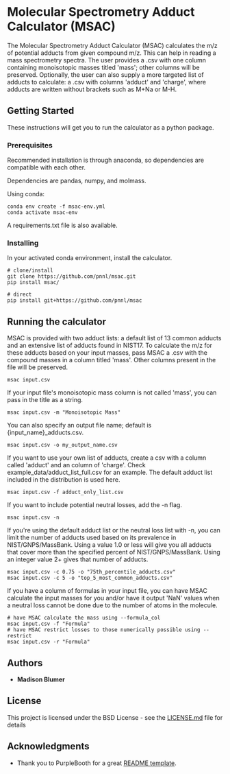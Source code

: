 # Molecular Spectrometry Adduct Calculator (MSAC)

The Molecular Spectrometry Adduct Calculator (MSAC) calculates the m/z of potential adducts from given compound m/z. This can help in reading a mass spectrometry spectra.
The user provides a .csv with one column containing monoisotopic masses titled 'mass'; other columns will be preserved. Optionally, the user can also supply a more targeted list of adducts to calculate: a .csv with columns 'adduct' and 'charge', where adducts are written without brackets such as M+Na or M-H. 

## Getting Started

These instructions will get you to run the calculator as a python package.

### Prerequisites
Recommended installation is through anaconda, so dependencies are compatible with each other.

Dependencies are pandas, numpy, and molmass.


Using conda: 
```
conda env create -f msac-env.yml
conda activate msac-env
```

A requirements.txt file is also available.


### Installing

In your activated conda environment, install the calculator.

```
# clone/install
git clone https://github.com/pnnl/msac.git
pip install msac/

# direct
pip install git+https://github.com/pnnl/msac
```

## Running the calculator

MSAC is provided with two adduct lists: a default list of 13 common adducts and an extensive list of adducts found in NIST17. 
To calculate the m/z for these adducts based on your input masses, pass MSAC a .csv with the compound masses in a column titled 'mass'. Other columns present in the file will be preserved.
```
msac input.csv
```
If your input file's monoisotopic mass column is not called 'mass', you can pass in the title as a string.
```
msac input.csv -m "Monoisotopic Mass"
```
You can also specify an output file name; default is {input_name}_adducts.csv.
```
msac input.csv -o my_output_name.csv
```
If you want to use your own list of adducts, create a csv with a column called 'adduct' and an column of 'charge'. Check example_data/adduct_list_full.csv for an example.
The default adduct list included in the distribution is used here.
```
msac input.csv -f adduct_only_list.csv
```

If you want to include potential neutral losses, add the -n flag.
```
msac input.csv -n
```

If you're using the default adduct list or the neutral loss list with -n, you can limit the number of adducts used based on its prevalence in NIST/GNPS/MassBank. Using a value 1.0 or less will give you all adducts that cover more than the specified percent of NIST/GNPS/MassBank. Using an integer value 2+ gives that number of adducts.
```
msac input.csv -c 0.75 -o "75th_percentile_adducts.csv"
msac input.csv -c 5 -o "top_5_most_common_adducts.csv"
```

If you have a column of formulas in your input file, you can have MSAC calculate the input masses for you and/or have it output 'NaN' values when a neutral loss cannot be done due to the number of atoms in the molecule.
```
# have MSAC calculate the mass using --formula_col
msac input.csv -f "Formula"
# have MSAC restrict losses to those numerically possible using --restrict
msac input.csv -r "Formula"
```

## Authors

* **Madison Blumer** 

## License

This project is licensed under the BSD License - see the [LICENSE.md](LICENSE.md) file for details

## Acknowledgments

* Thank you to PurpleBooth for a great [README template](https://gist.github.com/PurpleBooth/109311bb0361f32d87a2).
